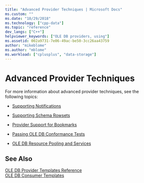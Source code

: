 ```yaml
---
title: "Advanced Provider Techniques | Microsoft Docs"
ms.custom: ""
ms.date: "10/29/2018"
ms.technology: ["cpp-data"]
ms.topic: "reference"
dev_langs: ["C++"]
helpviewer_keywords: ["OLE DB providers, using"]
ms.assetid: 002a9731-7e06-49ac-be50-3cc26aa43759
author: "mikeblome"
ms.author: "mblome"
ms.workload: ["cplusplus", "data-storage"]
---
```

# Advanced Provider Techniques

For more information about advanced provider techniques, see the following topics:

- [Supporting Notifications](../../data/oledb/supporting-notifications.md)

- [Supporting Schema Rowsets](../../data/oledb/supporting-schema-rowsets.md)

- [Provider Support for Bookmarks](../../data/oledb/provider-support-for-bookmarks.md)

- [Passing OLE DB Conformance Tests](../../data/oledb/passing-ole-db-conformance-tests.md)

- [OLE DB Resource Pooling and Services](../../data/oledb/ole-db-resource-pooling-and-services.md)

## See Also

[OLE DB Provider Templates Reference](../../data/oledb/ole-db-provider-templates-reference.md)<br/>
[OLE DB Consumer Templates](../../data/oledb/ole-db-consumer-templates-cpp.md)